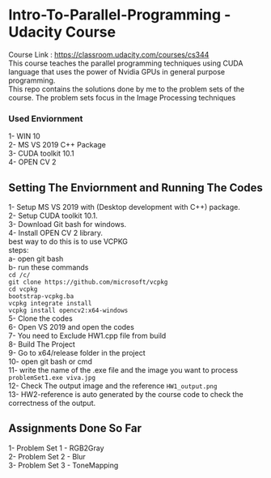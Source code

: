 # Intro-To-Parallel-Programming - Udacity Course
Course Link : 
https://classroom.udacity.com/courses/cs344 <br/>
This course teaches the parallel programming techniques using CUDA language that uses the power of Nvidia GPUs in general purpose programming.</br>
This repo contains the solutions done by me to the problem sets of the course. The problem sets focus in the Image Processing techniques </br>
### Used Enviornment
1- WIN 10 <br/>
2- MS VS 2019 C++ Package <br/>
3- CUDA toolkit 10.1 <br/>
4- OPEN CV 2 <br/>

## Setting The Enviornment and Running The Codes
1- Setup MS VS 2019 with (Desktop development with C++) package. <br/>
2- Setup CUDA toolkit 10.1. <br/>
3- Download Git bash for windows. <br/> 
4- Install OPEN CV 2 library. <br/>
   best way to do this is to use VCPKG <br/>
   steps: <br/>
   a- open git bash<br/>
   b- run these commands <br/>
     `cd /c/` <br/>
     `git clone https://github.com/microsoft/vcpkg` <br/>
     `cd vcpkg` <br/>
     `bootstrap-vcpkg.ba` <br/>
     `vcpkg integrate install` <br/>
     `vcpkg install opencv2:x64-windows` <br/>
5- Clone the codes <br/> 
6- Open VS 2019 and open the codes <br/>
7- You need to Exclude HW1.cpp file from build <br/>
8- Build The Project <br/>
9- Go to x64/release folder in the project <br/>
10- open git bash or cmd <br/>
11- write the name of the .exe file and the image you want to process <br/>
 `problemSet1.exe viva.jpg`<br/>
12- Check The output image and the reference `HW1_output.png`<br/>
13- HW2-reference is auto generated by the course code to check the correctness of the output. <br/>

## Assignments Done So Far
1- Problem Set 1 - RGB2Gray <br/>
2- Problem Set 2 - Blur <br/>
3- Problem Set 3 - ToneMapping <br/>
